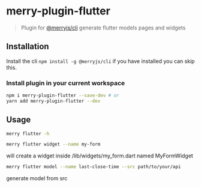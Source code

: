 # merry-plugin-flutter

> Plugin for [@merryjs/cli](https://github.com/merryjs/cli)
> generate flutter models pages and widgets

## Installation

Install the cli `npm install -g @merryjs/cli` if you have installed you can skip this.

### Install plugin in your current workspace

```sh
npm i merry-plugin-flutter --save-dev # or
yarn add merry-plugin-flutter --dev
```

## Usage

```sh
merry flutter -h
```


```sh
merry flutter widget --name my-form 
```
will create a widget inside /lib/widgets/my_form.dart named MyFormWidget


```sh
merry flutter model --name last-close-time --src path/to/your/api
```

generate model from src